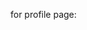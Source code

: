 for profile page:

 <!-- <form action="/combos/<%# combo._id %>/comments/<%# comment._id %>?_method=DELETE" method="POST">
                <button>X</button>
              </form> -->